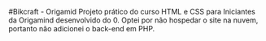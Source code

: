 #Bikcraft - Origamid
 Projeto prático do curso HTML e CSS para Iniciantes da Origamind desenvolvido do 0. Optei por não hospedar o site na nuvem, portanto não adicionei o back-end em PHP.

